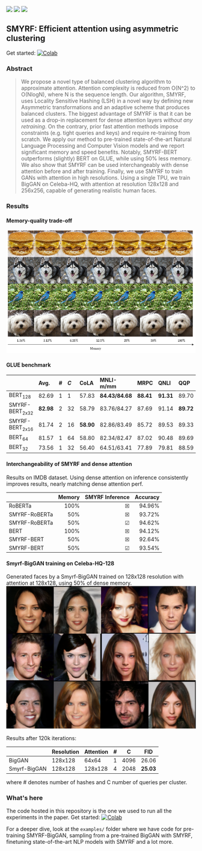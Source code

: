 ![](https://img.shields.io/badge/smyrf-smyrf-brightgreen) ![](https://img.shields.io/badge/-pytorch-red) ![](https://img.shields.io/badge/-tensorflow-yellow)

## SMYRF: Efficient attention using asymmetric clustering

Get started: [![Colab](https://camo.githubusercontent.com/52feade06f2fecbf006889a904d221e6a730c194/68747470733a2f2f636f6c61622e72657365617263682e676f6f676c652e636f6d2f6173736574732f636f6c61622d62616467652e737667)](https://colab.research.google.com/drive/19fIDq7LrRBRz0grM1Frs9Irg3lVh0dXN?usp=sharing)

### Abstract
> We propose a novel type of balanced clustering algorithm to approximate attention. Attention complexity is reduced from O(N^2) to O(NlogN), where N is the sequence length. Our algorithm, SMYRF, uses Locality Sensitive Hashing (LSH) in a novel way by defining new Asymmetric transformations and an adaptive scheme that produces balanced clusters. The biggest advantage of SMYRF is that it can be used as a drop-in replacement for dense attention layers *without any retraining*.
On the contrary, prior fast attention methods impose constraints (e.g. tight queries and keys) and require re-training from scratch. We apply our method to pre-trained state-of-the-art Natural Language Processing and Computer Vision models and we report significant memory and speed benefits. Notably, SMYRF-BERT outperforms (slightly) BERT on GLUE, while using $50\%$ less memory. We also show that SMYRF can be used interchangeably with dense attention before and after training. Finally, we use SMYRF to train GANs with attention in high resolutions. Using a single TPU, we train BigGAN on Celeba-HQ, with attention at resolution 128x128 and 256x256, capable of generating realistic human faces.

### Results

#### Memory-quality trade-off
![](visuals/quality_degradation.png)


#### GLUE benchmark
<table>
<thead>
<tr class="header">
<th style="text-align: left;"></th>
<th style="text-align: left;">Avg.</th>
<th style="text-align: left;"><span class="math inline">#</span></th>
<th style="text-align: left;"><span class="math inline"><em>C</em></span></th>
<th style="text-align: left;">CoLA</th>
<th style="text-align: left;">MNLI-m/mm</th>
<th style="text-align: left;">MRPC</th>
<th style="text-align: left;">QNLI</th>
<th style="text-align: left;">QQP</th>
<th style="text-align: left;">RTE</th>
<th style="text-align: left;">SST-2</th>
<th style="text-align: left;">STS-B</th>
</tr>
</thead>
<tbody>
<tr class="odd">
<td style="text-align: left;">BERT<span class="math inline"><em></em><sub>128</sub></span></td>
<td style="text-align: left;"><span class="math inline">82.69</span></td>
<td style="text-align: left;">1</td>
<td style="text-align: left;">1</td>
<td style="text-align: left;">57.83</td>
<td style="text-align: left;"><span class="math inline"><strong>84.43</strong><strong>/</strong><strong>84.68</strong></span></td>
<td style="text-align: left;"><span class="math inline"><strong>88.41</strong></span></td>
<td style="text-align: left;"><span class="math inline"><strong>91.31</strong></span></td>
<td style="text-align: left;">89.70</td>
<td style="text-align: left;">65.70</td>
<td style="text-align: left;"><span class="math inline"><strong>93.46</strong></span></td>
<td style="text-align: left;"><span class="math inline">88.73</span></td>
</tr>
<tr class="even">
<td style="text-align: left;">SMYRF-BERT<span class="math inline"><em></em><sub>2x32</sub></span></td></td>
<td style="text-align: left;"><span class="math inline"><strong>82.98</strong></span></td>
<td style="text-align: left;">2</td>
<td style="text-align: left;">32</td>
<td style="text-align: left;"><span class="math inline">58.79</span></td>
<td style="text-align: left;">83.76/84.27</td>
<td style="text-align: left;">87.69</td>
<td style="text-align: left;">91.14</td>
<td style="text-align: left;"><span class="math inline"><strong>89.72</strong></span></td>
<td style="text-align: left;"><span class="math inline"><strong>68.59</strong></span></td>
<td style="text-align: left;">93.23</td>
<td style="text-align: left;"><span class="math inline"><strong>89.65</strong></span></td>
</tr>
<tr class="odd">
<td style="text-align: left;">SMYRF-BERT<span class="math inline"><em></em><sub>2x16</sub></span></td></td>
<td style="text-align: left;"><span class="math inline">81.74</span></td>
<td style="text-align: left;">2</td>
<td style="text-align: left;">16</td>
<td style="text-align: left;"><span class="math inline"><strong>58.90</strong></span></td>
<td style="text-align: left;"><span class="math inline">82.86/83.49</span></td>
<td style="text-align: left;"><span class="math inline">85.72</span></td>
<td style="text-align: left;"><span class="math inline">89.53</span></td>
<td style="text-align: left;"><span class="math inline">89.33</span></td>
<td style="text-align: left;"><span class="math inline">64.98</span></td>
<td style="text-align: left;"><span class="math inline">93.12</span></td>
<td style="text-align: left;"><span class="math inline">87.75</span></td>
</tr>
<tr class="even">
<td style="text-align: left;">BERT<span class="math inline"><em></em><sub>64</sub></span></td>
<td style="text-align: left;"><span class="math inline">81.57</span></td>
<td style="text-align: left;">1</td>
<td style="text-align: left;">64</td>
<td style="text-align: left;">58.80</td>
<td style="text-align: left;">82.34/82.47</td>
<td style="text-align: left;">87.02</td>
<td style="text-align: left;">90.48</td>
<td style="text-align: left;">89.69</td>
<td style="text-align: left;">61.73</td>
<td style="text-align: left;">93.00</td>
<td style="text-align: left;">88.64</td>
</tr>
<tr class="odd">
<td style="text-align: left;">BERT<span class="math inline"><em></em><sub>32</sub></span></td>
<td style="text-align: left;"><span class="math inline">73.56</span></td>
<td style="text-align: left;">1</td>
<td style="text-align: left;">32</td>
<td style="text-align: left;"><span class="math inline">56.40</span></td>
<td style="text-align: left;"><span class="math inline">64.51/63.41</span></td>
<td style="text-align: left;"><span class="math inline">77.89</span></td>
<td style="text-align: left;">79.81</td>
<td style="text-align: left;">88.59</td>
<td style="text-align: left;">55.23</td>
<td style="text-align: left;">92.66</td>
<td style="text-align: left;">83.53</td>
</tr>
</tbody>
</table>

#### Interchangeability of SMYRF and dense attention
Results on IMDB dataset. Using dense attention on inference consistently improves results, nearly matching dense attention perf.

|               | Memory  | SMYRF Inference | Accuracy        |
|---------------|--------:|----------------:|----------------:|
| RoBERTa       |  100%   | &#9746;         | 94.96%          |
| SMYRF-RoBERTa |  50%    | &#x2612;        | 93.72%          |
| SMYRF-RoBERTa |  50%    | &#x2611;        | 94.62%          |
| BERT          |  100%   | &#x2612;        | 94.12%          |
| SMYRF-BERT    |  50%    | &#x2612;        | 92.64%          |
| SMYRF-BERT    |  50%    | &#x2611;        | 93.54%          |


#### Smyrf-BigGAN training on Celeba-HQ-128
Generated faces by a Smyrf-BigGAN trained on 128x128 resolution with attention at 128x128, using 50% of dense memory.
![](visuals/smyrf_128res.jpg)

Results after 120k iterations:

|              | Resolution | Attention | # | C    | FID   |
|--------------|------------|-----------|---|------|-------|
| BigGAN       | 128x128    | 64x64     | 1 | 4096 | 26.06 |
| Smyrf-BigGAN | 128x128    | 128x128   | 4 | 2048 | **25.03** |

where \# denotes number of hashes and C number of queries per cluster.


### What's here
The code hosted in this repository is the one we used to run all the experiments in the paper.
Get started: [![Colab](https://camo.githubusercontent.com/52feade06f2fecbf006889a904d221e6a730c194/68747470733a2f2f636f6c61622e72657365617263682e676f6f676c652e636f6d2f6173736574732f636f6c61622d62616467652e737667)](https://colab.research.google.com/drive/19fIDq7LrRBRz0grM1Frs9Irg3lVh0dXN?usp=sharing)

For a deeper dive, look at the `examples/` folder where we have code for pre-training SMYRF-BigGAN, sampling from a pre-trained BigGAN with SMYRF, finetuning state-of-the-art NLP models with SMYRF and a lot more.
